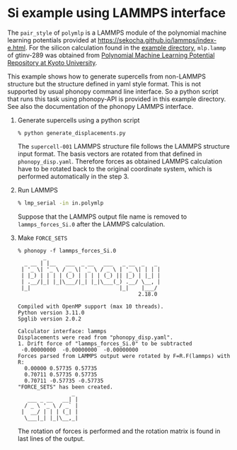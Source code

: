 # Si example using LAMMPS interface

The `pair_style` of
`polymlp` is a LAMMPS module of the polynomial machine learning potentials
provided at https://sekocha.github.io/lammps/index-e.html. For the silicon
calculation found in the [example
directory](https://github.com/phonopy/phonopy/tree/develop/example), `mlp.lammp`
of gtinv-289 was obtained from [Polynomial Machine Learning Potential Repository
at Kyoto
University](http://cms.mtl.kyoto-u.ac.jp/seko/mlp-repository/index.html).

This example shows how to generate supercells from non-LAMMPS structure but the
structure defined in yaml style format. This is not supported by usual phonopy
command line interface. So a python script that runs this task using phonopy-API
is provided in this example directory. See also the documentation of the phonopy
LAMMPS interface.

1. Generate supercells using a python script

   ```
   % python generate_displacements.py
   ```

   The `supercell-001` LAMMPS structure file follows the LAMMPS structure input
   format. The basis vectors are rotated from that defined in
   `phonopy_disp.yaml`. Therefore forces as obtained LAMMPS calculation have to
   be rotated back to the original coordinate system, which is performed
   automatically in the step 3.

2. Run LAMMPS

   ```bash
   % lmp_serial -in in.polymlp
   ```

   Suppose that the LAMMPS output file name is removed to `lammps_forces_Si.0`
   after the LAMMPS calculation.

3. Make `FORCE_SETS`

   ```
   % phonopy -f lammps_forces_Si.0
           _
     _ __ | |__   ___  _ __   ___   _ __  _   _
    | '_ \| '_ \ / _ \| '_ \ / _ \ | '_ \| | | |
    | |_) | | | | (_) | | | | (_) || |_) | |_| |
    | .__/|_| |_|\___/|_| |_|\___(_) .__/ \__, |
    |_|                            |_|    |___/
                                         2.18.0

   Compiled with OpenMP support (max 10 threads).
   Python version 3.11.0
   Spglib version 2.0.2

   Calculator interface: lammps
   Displacements were read from "phonopy_disp.yaml".
   1. Drift force of "lammps_forces_Si.0" to be subtracted
    -0.00000000  -0.00000000  -0.00000000
   Forces parsed from LAMMPS output were rotated by F=R.F(lammps) with R:
     0.00000 0.57735 0.57735
     0.70711 0.57735 0.57735
     0.70711 -0.57735 -0.57735
   "FORCE_SETS" has been created.
                    _
      ___ _ __   __| |
     / _ \ '_ \ / _` |
    |  __/ | | | (_| |
     \___|_| |_|\__,_|
   ```

   The rotation of forces is performed and the rotation matrix is found in last
   lines of the output.
